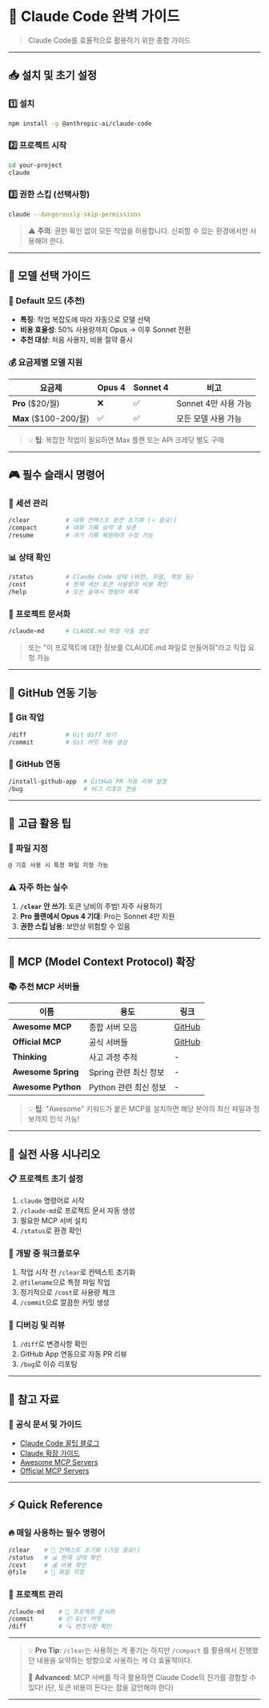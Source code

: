 # 🤖 Claude Code 완벽 가이드

> Claude Code를 효율적으로 활용하기 위한 종합 가이드

---

## 📥 설치 및 초기 설정

### 1️⃣ **설치**
```bash
npm install -g @anthropic-ai/claude-code
```

### 2️⃣ **프로젝트 시작**
```bash
cd your-project
claude
```

### 3️⃣ **권한 스킵 (선택사항)**
```bash
claude --dangerously-skip-permissions
```
> ⚠️ **주의**: 권한 확인 없이 모든 작업을 허용합니다. 신뢰할 수 있는 환경에서만 사용해야 한다.

---

## 🎯 모델 선택 가이드

### 🌟 **Default 모드 (추천)**
- **특징**: 작업 복잡도에 따라 자동으로 모델 선택
- **비용 효율성**: 50% 사용량까지 Opus → 이후 Sonnet 전환
- **추천 대상**: 처음 사용자, 비용 절약 중시

### 💰 **요금제별 모델 지원**

| 요금제 | Opus 4 | Sonnet 4 | 비고 |
|--------|--------|----------|------|
| **Pro** ($20/월) | ❌ | ✅ | Sonnet 4만 사용 가능 |
| **Max** ($100-200/월) | ✅ | ✅ | 모든 모델 사용 가능 |

> 💡 **팁**: 복잡한 작업이 필요하면 Max 플랜 또는 API 크레딧 별도 구매

---

## 🎮 필수 슬래시 명령어

### 🧹 **세션 관리**
```bash
/clear          # 대화 컨텍스트 완전 초기화 (⭐ 중요!)
/compact        # 대화 기록 요약 후 보존
/resume         # 과거 기록 복원하여 수정 가능
```

### 📊 **상태 확인**
```bash
/status         # Claude Code 상태 (버전, 모델, 계정 등)
/cost           # 현재 세션 토큰 사용량과 비용 확인
/help           # 모든 슬래시 명령어 목록
```

### 📝 **프로젝트 문서화**
```bash
/claude-md      # CLAUDE.md 파일 자동 생성
```
> 또는 "이 프로젝트에 대한 정보를 CLAUDE.md 파일로 만들어줘"라고 직접 요청 가능

---

## 🐙 GitHub 연동 기능

### 🔧 **Git 작업**
```bash
/diff           # Git diff 보기
/commit         # Git 커밋 자동 생성
```

### 🤝 **GitHub 연동**
```bash
/install-github-app  # GitHub PR 자동 리뷰 설정
/bug                 # 버그 리포트 전송
```

---

## 🚀 고급 활용 팁

### 📂 **파일 지정**
```bash
@ 기호 사용 시 특정 파일 지정 가능
```

### ⚠️ **자주 하는 실수**
1. **`/clear` 안 쓰기**: 토큰 낭비의 주범! 자주 사용하기
2. **Pro 플랜에서 Opus 4 기대**: Pro는 Sonnet 4만 지원
3. **권한 스킵 남용**: 보안상 위험할 수 있음

---

## 🔌 MCP (Model Context Protocol) 확장

### 📚 **추천 MCP 서버들**

| 이름 | 용도 | 링크 |
|------|------|------|
| **Awesome MCP** | 종합 서버 모음 | [GitHub](https://github.com/punkpeye/awesome-mcp-servers) |
| **Official MCP** | 공식 서버들 | [GitHub](https://github.com/modelcontextprotocol/servers) |
| **Thinking** | 사고 과정 추적 | - |
| **Awesome Spring** | Spring 관련 최신 정보 | - |
| **Awesome Python** | Python 관련 최신 정보 | - |

> 💡 **팁**: "Awesome" 키워드가 붙은 MCP를 설치하면 해당 분야의 최신 파일과 정보까지 인식 가능!

---

## 🎯 실전 사용 시나리오

### 📋 **프로젝트 초기 설정**
1. `claude` 명령어로 시작
2. `/claude-md`로 프로젝트 문서 자동 생성
3. 필요한 MCP 서버 설치
4. `/status`로 환경 확인

### 🔄 **개발 중 워크플로우**
1. 작업 시작 전 `/clear`로 컨텍스트 초기화
2. `@filename`으로 특정 파일 작업
3. 정기적으로 `/cost`로 사용량 체크
4. `/commit`으로 깔끔한 커밋 생성

### 🐛 **디버깅 및 리뷰**
1. `/diff`로 변경사항 확인
2. GitHub App 연동으로 자동 PR 리뷰
3. `/bug`로 이슈 리포팅

---

## 🔗 참고 자료

### 📖 **공식 문서 및 가이드**
- [Claude Code 꿀팁 블로그](https://velog.io/@nara04040/Claude-Code-꿀팁)
- [Claude 확장 가이드](https://goddaehee.tistory.com/372)
- [Awesome MCP Servers](https://github.com/punkpeye/awesome-mcp-servers)
- [Official MCP Servers](https://github.com/modelcontextprotocol/servers)

---

## ⚡ Quick Reference

### 🔥 **매일 사용하는 필수 명령어**
```bash
/clear    # 🧹 컨텍스트 초기화 (가장 중요!)
/status   # 📊 현재 상태 확인
/cost     # 💰 비용 확인
@file     # 📂 파일 지정
```

### 🎯 **프로젝트 관리**
```bash
/claude-md    # 📝 프로젝트 문서화
/commit       # 📦 Git 커밋
/diff         # 🔍 변경사항 확인
```

---

> 💡 **Pro Tip**: `/clear`는 사용하는 게 좋기는 하지만 
`/compact` 를 활용해서 진행했던 내용을 요약하는 방향으로 사용하는 게 더 효율적이다.
>
> 🚀 **Advanced**: MCP 서버를 적극 활용하면 Claude Code의 진가를 경험할 수 있다! (단, 토큰 비용이 든다는 점을 감안해야 한다)

---